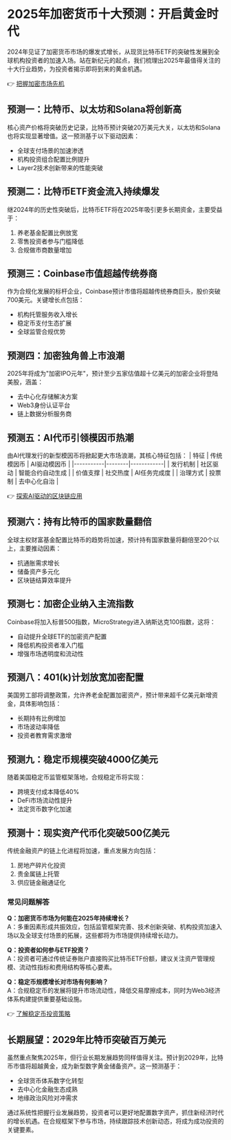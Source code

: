 # 2025年加密货币十大预测：开启黄金时代

2024年见证了加密货币市场的爆发式增长，从现货比特币ETF的突破性发展到全球机构投资者的加速入场。站在新纪元的起点，我们梳理出2025年最值得关注的十大行业趋势，为投资者揭示即将到来的黄金机遇。

👉 [把握加密市场先机](https://bit.ly/okx_welcome)

## 预测一：比特币、以太坊和Solana将创新高

核心资产价格将突破历史记录，比特币预计突破20万美元大关，以太坊和Solana也将实现显著增值。这一预测基于以下驱动因素：
- 全球支付场景的加速渗透
- 机构投资组合配置比例提升
- Layer2技术创新带来的性能突破

## 预测二：比特币ETF资金流入持续爆发

继2024年的历史性突破后，比特币ETF将在2025年吸引更多长期资金，主要受益于：
1. 养老基金配置比例放宽
2. 零售投资者参与门槛降低
3. 合规做市商数量增加

## 预测三：Coinbase市值超越传统券商

作为合规化发展的标杆企业，Coinbase预计市值将超越传统券商巨头，股价突破700美元。关键增长点包括：
- 机构托管服务收入增长
- 稳定币支付生态扩展
- 全球监管合规优势

## 预测四：加密独角兽上市浪潮

2025年将成为"加密IPO元年"，预计至少五家估值超十亿美元的加密企业将登陆美股，涵盖：
- 去中心化存储解决方案
- Web3身份认证平台
- 链上数据分析服务商

## 预测五：AI代币引领模因币热潮

由AI代理发行的新型模因币将掀起更大市场浪潮，其核心特征包括：
| 特征        | 传统模因币 | AI驱动模因币 |
|-----------|--------|------------|
| 发行机制     | 社区驱动  | 智能合约自动生成 |
| 价值支撑     | 社交热度  | AI任务完成度   |
| 治理方式     | 投票制    | 去中心化自治   |

👉 [探索AI驱动的区块链应用](https://bit.ly/okx_welcome)

## 预测六：持有比特币的国家数量翻倍

全球主权财富基金配置比特币的趋势将加速，预计持有国家数量将翻倍至20个以上，主要推动因素：
- 抗通胀需求增长
- 储备资产多元化
- 区块链结算效率提升

## 预测七：加密企业纳入主流指数

Coinbase将加入标普500指数，MicroStrategy进入纳斯达克100指数，这将：
- 自动提升全球ETF的加密资产配置
- 降低机构投资者准入门槛
- 增强市场透明度和流动性

## 预测八：401(k)计划放宽加密配置

美国劳工部将调整政策，允许养老金配置加密资产，预计带来超千亿美元新增资金，具体影响包括：
- 长期持有比例增加
- 市场波动率降低
- 投资者教育需求激增

## 预测九：稳定币规模突破4000亿美元

随着美国稳定币监管框架落地，合规稳定币将实现：
- 跨境支付成本降低40%
- DeFi市场流动性提升
- 法定货币数字化加速

## 预测十：现实资产代币化突破500亿美元

传统金融资产的链上化进程将加速，重点发展方向包括：
1. 房地产碎片化投资
2. 贵金属链上托管
3. 供应链金融通证化

### 常见问题解答

**Q：加密货币市场为何能在2025年持续增长？**  
A：多重因素形成共振效应，包括监管框架完善、技术创新突破、机构投资加速入场以及全球支付场景的拓展，这些都将为市场提供持续增长动力。

**Q：投资者如何参与ETF投资？**  
A：投资者可通过传统证券账户直接购买比特币ETF份额，建议关注资产管理规模、流动性指标和费用结构等核心要素。

**Q：稳定币规模增长对市场有何影响？**  
A：合规稳定币的发展将提升市场流动性，降低交易摩擦成本，同时为Web3经济体系构建提供重要基础设施。

👉 [了解稳定币投资策略](https://bit.ly/okx_welcome)

## 长期展望：2029年比特币突破百万美元

虽然重点聚焦2025年，但行业长期发展趋势同样值得关注。预计到2029年，比特币市值将超越黄金，成为新型数字黄金储备资产。这一预测基于：
- 全球货币体系数字化转型
- 去中心化金融生态成熟
- 地缘政治风险对冲需求

通过系统性把握行业发展趋势，投资者可以更好地配置数字资产，抓住新经济时代的增长机遇。在合规框架下参与市场，持续跟踪技术创新动态，将成为成功投资的关键要素。